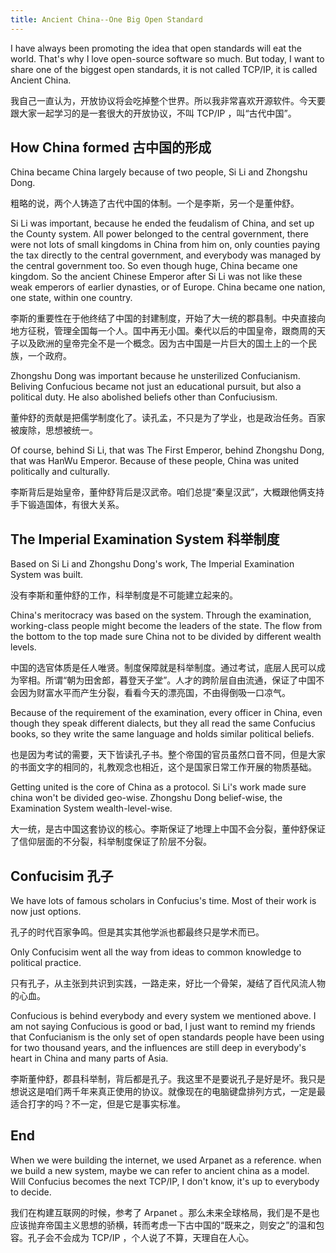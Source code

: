 ```yaml
---
title: Ancient China--One Big Open Standard
---
```


I have always been promoting the idea that open standards will eat the world. That's why I love open-source software so much. But today, I want to share one of the biggest open standards, it is not called TCP/IP, it is called Ancient China.

我自己一直认为，开放协议将会吃掉整个世界。所以我非常喜欢开源软件。今天要跟大家一起学习的是一套很大的开放协议，不叫 TCP/IP ，叫“古代中国”。

## How China formed 古中国的形成

China became China largely because of two people, Si Li and Zhongshu Dong.

粗略的说，两个人铸造了古代中国的体制。一个是李斯，另一个是董仲舒。

Si Li was important, because he ended the feudalism of China, and set up the County system. All power belonged to the central government, there were not lots of small kingdoms in China from him on, only counties paying the tax directly to the central government, and everybody was managed by the central government too. So even though huge, China became one kingdom. So the ancient Chinese Emperor after Si Li was not like these weak emperors of earlier dynasties, or of Europe. China became one nation, one state, within one country.

李斯的重要性在于他终结了中国的封建制度，开始了大一统的郡县制。中央直接向地方征税，管理全国每一个人。国中再无小国。秦代以后的中国皇帝，跟商周的天子以及欧洲的皇帝完全不是一个概念。因为古中国是一片巨大的国土上的一个民族，一个政府。

Zhongshu Dong was important because he unsterilized Confucianism. Beliving Confucious became not just an educational pursuit, but also a political duty. He also abolished beliefs other than Confuciusism. 

董仲舒的贡献是把儒学制度化了。读孔孟，不只是为了学业，也是政治任务。百家被废除，思想被统一。

Of course, behind Si Li, that was The First Emperor, behind Zhongshu Dong, that was HanWu Emperor. Because of these people, China was united politically and culturally.

李斯背后是始皇帝，董仲舒背后是汉武帝。咱们总提“秦皇汉武”，大概跟他俩支持手下锻造国体，有很大关系。

## The Imperial Examination System 科举制度

Based on Si Li and Zhongshu Dong's work, The Imperial Examination System was built.

没有李斯和董仲舒的工作，科举制度是不可能建立起来的。

China's meritocracy was based on the system. Through the examination, working-class people might become the leaders of the state. The flow from the bottom to the top made sure China not to be divided by different wealth levels.

中国的选官体质是任人唯贤。制度保障就是科举制度。通过考试，底层人民可以成为宰相。所谓“朝为田舍郎，暮登天子堂”。人才的跨阶层自由流通，保证了中国不会因为财富水平而产生分裂，看看今天的漂亮国，不由得倒吸一口凉气。

Because of the requirement of the examination, every officer in China, even though they speak different dialects, but they all read the same Confucius books, so they write the same language and holds similar political beliefs.

也是因为考试的需要，天下皆读孔子书。整个帝国的官员虽然口音不同，但是大家的书面文字的相同的，礼教观念也相近，这个是国家日常工作开展的物质基础。

Getting united is the core of China as a protocol. Si Li's work made sure china won't be divided geo-wise. Zhongshu Dong belief-wise, the Examination System wealth-level-wise.

大一统，是古中国这套协议的核心。李斯保证了地理上中国不会分裂，董仲舒保证了信仰层面的不分裂，科举制度保证了阶层不分裂。

## Confucisim 孔子

We have lots of famous scholars in Confucius's time. Most of their work is now just options.

孔子的时代百家争鸣。但是其实其他学派也都最终只是学术而已。

Only Confucisim went all the way from ideas to common knowledge to political practice. 

只有孔子，从主张到共识到实践，一路走来，好比一个骨架，凝结了百代风流人物的心血。

Confucious is behind everybody and every system we mentioned above. I am not saying Confucious is good or bad, I just want to remind my friends that Confucianism is the only set of open standards people have been using for two thousand years, and the influences are still deep in everybody's heart in China and many parts of Asia. 

李斯董仲舒，郡县科举制，背后都是孔子。我这里不是要说孔子是好是坏。我只是想说这是咱们两千年来真正使用的协议。就像现在的电脑键盘排列方式，一定是最适合打字的吗？不一定，但是它是事实标准。

## End

When we were building the internet, we used Arpanet as a reference. when we build a new system, maybe we can refer to ancient china as a model. Will Confucius becomes the next TCP/IP, I don't know, it's up to everybody to decide.

我们在构建互联网的时候，参考了 Arpanet 。那么未来全球格局，我们是不是也应该抛弃帝国主义思想的骄横，转而考虑一下古中国的“既来之，则安之”的温和包容。孔子会不会成为 TCP/IP ，个人说了不算，天理自在人心。